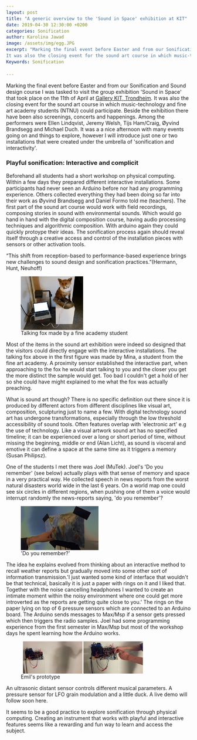 ```yaml
---
layout: post
title: "A generic overview to the 'Sound in Space' exhibition at KIT"
date: 2019-04-30 12:30:00 +0200
categories: Sonification
author: Karolina Jawad
image: /assets/img/egg.JPG
excerpt: "Marking the final event before Easter and from our Sonification and Sound design course I was tasked to visit the group exhibition 'Sound in Space' that took place on the 11th of April at Gallery KIT, Trondheim. 
It was also the closing event for the sound art course in which music-technology and fine art academy students (NTNU) could participate."
Keywords: Sonification

---
```



Marking the final event before Easter and from our Sonification and Sound design course I was tasked to visit the group exhibition 
'Sound in Space' that took place on the 11th of April at [Gallery KIT, Trondheim](https://www.kit.ntnu.no/en/gallery). It was also the closing event for the sound art course 
in which music-technology and fine art academy students (NTNU) could participate. Beside the exhibition there have been also screenings, 
concerts and happenings. Among the performers were Ellen Lindqvist, Jeremy Welsh, Tijs Ham/Craig, Øyvind Brandsegg and Michael Duch. 
It was a a nice afternoon with many events  going on and things to explore, however I will introduce just one or two installations that 
were created under the umbrella of 'sonification and interactivity'. 


### Playful sonification: Interactive and complicit

Beforehand all students had a short workshop on physical computing. Within a few days they prepared different interactive installations. 
Some participants had never seen an Arduino before nor had any programming experience. Others collected everything they had been doing so 
far into their work as Øyvind Brandsegg and Daniel Formo told me (teachers). The first part of the sound art course would work with field 
recordings, composing stories in sound with environmental sounds. Which would go hand in hand with the digital composition course, 
having audio processing techniques and algorithmic composition. With arduino again they could quickly protoype their ideas. The sonification process again should reveal itself through a creative 
access and control of the installation pieces with sensors or other activation tools.

“This shift from reception-based to performance-based experience brings new challenges 
to sound design and sonification practices.”(Hermann, Hunt, Neuhoff)


<figure>
<img src="/assets/img/speaking_fox.jpg" width = "40%" align="center" />
  <figcaption>Talking fox made by a fine academy student</figcaption>
</figure>



Most of the items in the sound art exhibition were indeed so designed that the visitors could directly 
engage with the interactive installations. The talking fox above in the first figure was made by Mina, a 
student from the fine art academy. A proximity sensor established the interactive part, when approaching 
to the fox he would start talking to you and the closer you get the more distinct the sample would get. 
Too bad I couldn't get a hold of her so she could have might explained to me what the fox was actually preaching.


What is sound art though? There is no specific definition out there since it is produced by 
different actors from different disciplines like visual art, composition, sculpturing just to name a few. 
With digital technology sound art has undergone transformations, especially through the low threshold accessibility of sound tools. 
Often features overlap with 'electronic art' e.g the use of technology. Like a visual artwork sound art has no specified timeline; 
it can be experienced over a long or short period of time, without missing the beginning, middle or end (Alan Licht), as sound 
is visceral and emotive it can define a space at the same time as it triggers a memory (Susan Philipsz).


One of the students I met there was Joel (MuTek). Joel's 'Do you remember' (see below) actually plays with that sense of memory and space in a very practical way. 
He collected speech in news reports from the worst natural disasters world wide in the last 6 years. 
On a world map one could see six circles in different regions, when pushing one of them a voice would interrupt randomly the news-reports 
saying, 'do you remember'? 


<figure>
<img src="/assets/img/joel2.jpg" width = "50%" align="center" />
  <figcaption>'Do you remember?'</figcaption>
</figure>

The idea he explains evolved from thinking about an interactive method to recall weather reports but gradually 
moved into some other sort of information transmission.'I just wanted some kind of interface that wouldn't be that technical, basically it 
is just a paper with rings on it and I liked that. Together with the noise cancelling headphones I wanted to create an intimate moment 
within the noisy environment where one could get more introverted as the reports are getting quite close to you.' The rings on the paper 
lying on top of 6 pressure sensors which are connected to an Arduino board. The Arduino sends messages to Max/Msp if a sensor gets 
pressed which then triggers the radio samples. Joel had some programming experience from the first semester in Max/Msp but most 
of the workshop days he spent learning how the Arduino works.  


<figure>
<img src="/assets/img/Emil.png" width = "80%" align="center" />
  <figcaption>Emil's prototype</figcaption>
</figure>
An ultrasonic distant sensor controls different musical parameters. 
A pressure sensor for LFO grain modulation and a little duck. A live demo will follow soon here.


It seems to be a good practice to explore sonification through physical computing. 
Creating an instrument that works with playful and interactive features seems like 
a rewarding and fun way to learn and access the subject. 
